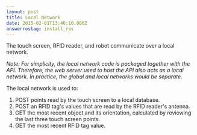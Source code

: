 ```yaml
---
layout: post
title: Local Network
date: 2015-02-01T13:46:10.000Z
answerrostag: install_ros
---
```


The touch screen, RFID reader, and robot communicate over a local network.

_Note: For simplicity, the local network code is packaged together with the API.  Therefore, the web server used to host the API also acts as a local network. In practice, the global and local networks would be separate._

The local network is used to:
1. POST points read by the touch screen to a local database.
2. POST an RFID tag's values that are read by the RFID reader's antenna.
3. GET the most recent object and its orientation, calculated by reviewing the last three touch screen points.
4. GET the most recent RFID tag value.
